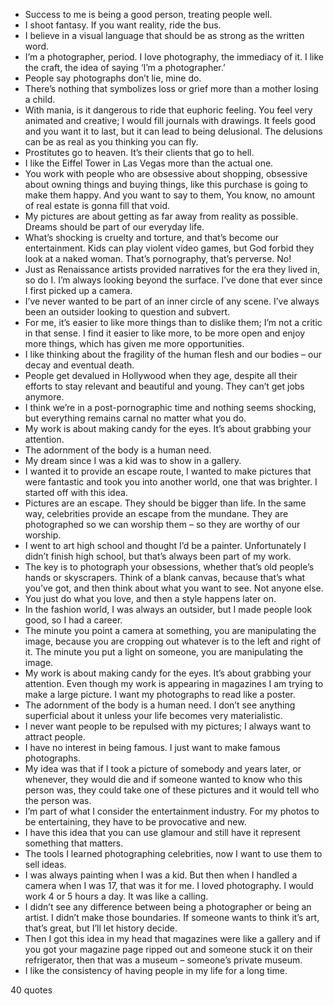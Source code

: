  - Success to me is being a good person, treating people well.
 - I shoot fantasy. If you want reality, ride the bus.
 - I believe in a visual language that should be as strong as the written word.
 - I’m a photographer, period. I love photography, the immediacy of it. I like the craft, the idea of saying ‘I’m a photographer.’
 - People say photographs don’t lie, mine do.
 - There’s nothing that symbolizes loss or grief more than a mother losing a child.
 - With mania, is it dangerous to ride that euphoric feeling. You feel very animated and creative; I would fill journals with drawings. It feels good and you want it to last, but it can lead to being delusional. The delusions can be as real as you thinking you can fly.
 - Prostitutes go to heaven. It’s their clients that go to hell.
 - I like the Eiffel Tower in Las Vegas more than the actual one.
 - You work with people who are obsessive about shopping, obsessive about owning things and buying things, like this purchase is going to make them happy. And you want to say to them, You know, no amount of real estate is gonna fill that void.
 - My pictures are about getting as far away from reality as possible. Dreams should be part of our everyday life.
 - What’s shocking is cruelty and torture, and that’s become our entertainment. Kids can play violent video games, but God forbid they look at a naked woman. That’s pornography, that’s perverse. No!
 - Just as Renaissance artists provided narratives for the era they lived in, so do I. I’m always looking beyond the surface. I’ve done that ever since I first picked up a camera.
 - I’ve never wanted to be part of an inner circle of any scene. I’ve always been an outsider looking to question and subvert.
 - For me, it’s easier to like more things than to dislike them; I’m not a critic in that sense. I find it easier to like more, to be more open and enjoy more things, which has given me more opportunities.
 - I like thinking about the fragility of the human flesh and our bodies – our decay and eventual death.
 - People get devalued in Hollywood when they age, despite all their efforts to stay relevant and beautiful and young. They can’t get jobs anymore.
 - I think we’re in a post-pornographic time and nothing seems shocking, but everything remains carnal no matter what you do.
 - My work is about making candy for the eyes. It’s about grabbing your attention.
 - The adornment of the body is a human need.
 - My dream since I was a kid was to show in a gallery.
 - I wanted it to provide an escape route, I wanted to make pictures that were fantastic and took you into another world, one that was brighter. I started off with this idea.
 - Pictures are an escape. They should be bigger than life. In the same way, celebrities provide an escape from the mundane. They are photographed so we can worship them – so they are worthy of our worship.
 - I went to art high school and thought I’d be a painter. Unfortunately I didn’t finish high school, but that’s always been part of my work.
 - The key is to photograph your obsessions, whether that’s old people’s hands or skyscrapers. Think of a blank canvas, because that’s what you’ve got, and then think about what you want to see. Not anyone else.
 - You just do what you love, and then a style happens later on.
 - In the fashion world, I was always an outsider, but I made people look good, so I had a career.
 - The minute you point a camera at something, you are manipulating the image, because you are cropping out whatever is to the left and right of it. The minute you put a light on someone, you are manipulating the image.
 - My work is about making candy for the eyes. It’s about grabbing your attention. Even though my work is appearing in magazines I am trying to make a large picture. I want my photographs to read like a poster.
 - The adornment of the body is a human need. I don’t see anything superficial about it unless your life becomes very materialistic.
 - I never want people to be repulsed with my pictures; I always want to attract people.
 - I have no interest in being famous. I just want to make famous photographs.
 - My idea was that if I took a picture of somebody and years later, or whenever, they would die and if someone wanted to know who this person was, they could take one of these pictures and it would tell who the person was.
 - I’m part of what I consider the entertainment industry. For my photos to be entertaining, they have to be provocative and new.
 - I have this idea that you can use glamour and still have it represent something that matters.
 - The tools I learned photographing celebrities, now I want to use them to sell ideas.
 - I was always painting when I was a kid. But then when I handled a camera when I was 17, that was it for me. I loved photography. I would work 4 or 5 hours a day. It was like a calling.
 - I didn’t see any difference between being a photographer or being an artist. I didn’t make those boundaries. If someone wants to think it’s art, that’s great, but I’ll let history decide.
 - Then I got this idea in my head that magazines were like a gallery and if you got your magazine page ripped out and someone stuck it on their refrigerator, then that was a museum – someone’s private museum.
 - I like the consistency of having people in my life for a long time.

40 quotes